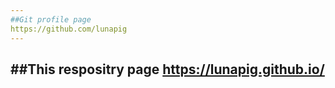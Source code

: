 ```yaml
---
##Git profile page
https://github.com/lunapig
---
```

##This respositry page
https://lunapig.github.io/
---
